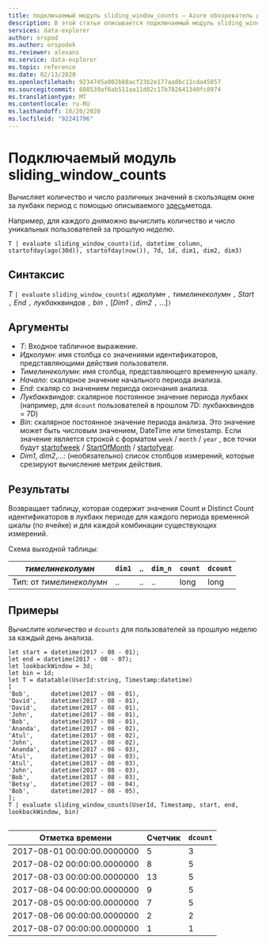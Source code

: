 ```yaml
---
title: подключаемый модуль sliding_window_counts — Azure обозреватель данных
description: В этой статье описывается подключаемый модуль sliding_window_counts в Azure обозреватель данных.
services: data-explorer
author: orspod
ms.author: orspodek
ms.reviewer: alexans
ms.service: data-explorer
ms.topic: reference
ms.date: 02/13/2020
ms.openlocfilehash: 9234745a002b88acf23b2e177aa8bc11cda45857
ms.sourcegitcommit: 608539af6ab511aa11d82c17b782641340fc8974
ms.translationtype: MT
ms.contentlocale: ru-RU
ms.lasthandoff: 10/20/2020
ms.locfileid: "92241796"
---
```

# <a name="sliding_window_counts-plugin"></a>Подключаемый модуль sliding_window_counts

Вычисляет количество и число различных значений в скользящем окне за лукбакк период с помощью описываемого [здесь](samples.md#perform-aggregations-over-a-sliding-window)метода.

Например, для каждого *дня*можно вычислить количество и число уникальных пользователей за прошлую *неделю*. 

```kusto
T | evaluate sliding_window_counts(id, datetime_column, startofday(ago(30d)), startofday(now()), 7d, 1d, dim1, dim2, dim3)
```

## <a name="syntax"></a>Синтаксис

*T* `| evaluate` `sliding_window_counts(` *идколумн* `,` *тимелинеколумн* `,` *Start* `,` *End* `,` *лукбакквиндов* `,` *bin* `,` [*Dim1* `,` *dim2* `,` ...]`)`

## <a name="arguments"></a>Аргументы

* *T*: Входное табличное выражение.
* *Идколумн*: имя столбца со значениями идентификаторов, представляющими действия пользователя. 
* *Тимелинеколумн*: имя столбца, представляющего временную шкалу.
* *Начало*: скалярное значение начального периода анализа.
* *End*: скаляр со значением периода окончания анализа.
* *Лукбакквиндов*: скалярное постоянное значение периода лукбакк (например, для `dcount` пользователей в прошлом 7D: лукбакквиндов = 7D)
* *Bin*: скалярное постоянное значение периода анализа. Это значение может быть числовым значением, DateTime или timestamp. Если значение является строкой с форматом `week` / `month` / `year` , все точки будут [startofweek](startofweekfunction.md) / [StartOfMonth](startofmonthfunction.md) / [startofyear](startofyearfunction.md). 
* *Dim1*, *dim2*,...: (необязательно) список столбцов измерений, которые срезируют вычисление метрик действия.

## <a name="returns"></a>Результаты

Возвращает таблицу, которая содержит значения Count и Distinct Count идентификаторов в лукбакк периоде для каждого периода временной шкалы (по ячейке) и для каждой комбинации существующих измерений.

Схема выходной таблицы:

|*тимелинеколумн*|`dim1`|..|`dim_n`|`count`|`dcount`|
|---|---|---|---|---|---|
|Тип: от *тимелинеколумн*|..|..|..|long|long|


## <a name="examples"></a>Примеры

Вычислите количество и `dcounts` для пользователей за прошлую неделю за каждый день анализа. 

```kusto
let start = datetime(2017 - 08 - 01);
let end = datetime(2017 - 08 - 07); 
let lookbackWindow = 3d;  
let bin = 1d;
let T = datatable(UserId:string, Timestamp:datetime)
[
'Bob',      datetime(2017 - 08 - 01), 
'David',    datetime(2017 - 08 - 01), 
'David',    datetime(2017 - 08 - 01), 
'John',     datetime(2017 - 08 - 01), 
'Bob',      datetime(2017 - 08 - 01), 
'Ananda',   datetime(2017 - 08 - 02),  
'Atul',     datetime(2017 - 08 - 02), 
'John',     datetime(2017 - 08 - 02), 
'Ananda',   datetime(2017 - 08 - 03), 
'Atul',     datetime(2017 - 08 - 03), 
'Atul',     datetime(2017 - 08 - 03), 
'John',     datetime(2017 - 08 - 03), 
'Bob',      datetime(2017 - 08 - 03), 
'Betsy',    datetime(2017 - 08 - 04), 
'Bob',      datetime(2017 - 08 - 05), 
];
T | evaluate sliding_window_counts(UserId, Timestamp, start, end, lookbackWindow, bin)


```

|Отметка времени|Счетчик|`dcount`|
|---|---|---|
|2017-08-01 00:00:00.0000000|5|3|
|2017-08-02 00:00:00.0000000|8|5|
|2017-08-03 00:00:00.0000000|13|5|
|2017-08-04 00:00:00.0000000|9|5|
|2017-08-05 00:00:00.0000000|7|5|
|2017-08-06 00:00:00.0000000|2|2|
|2017-08-07 00:00:00.0000000|1|1|
